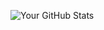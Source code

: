 ![Your GitHub Stats](https://github-readme-stats.vercel.app/api?username=yourusername&show_icons=true&theme=radical)
